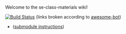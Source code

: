 Welcome to the se-class-materials wiki!

[![Build Status](https://travis-ci.com/jce-il/se-class-materials.svg?token=A32fEPgKUvjwnDqzT4qn&branch=master)](https://travis-ci.com/jce-il/se-class-materials) (links broken according to [awesome-bot](https://github.com/dkhamsing/awesome_bot))

- ([submodule instructions](https://brendancleary.com/2013/03/08/including-a-github-wiki-in-a-repository-as-a-submodule/))
